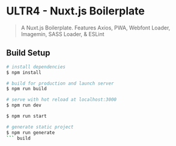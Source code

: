 # ULTR4 - Nuxt.js Boilerplate

> A Nuxt.js Boilerplate. Features Axios, PWA, Webfont Loader, Imagemin, SASS Loader, &amp; ESLint

## Build Setup

``` bash
# install dependencies
$ npm install

# build for production and launch server
$ npm run build

# serve with hot reload at localhost:3000
$ npm run dev

$ npm run start

# generate static project
$ npm run generate
``` build
